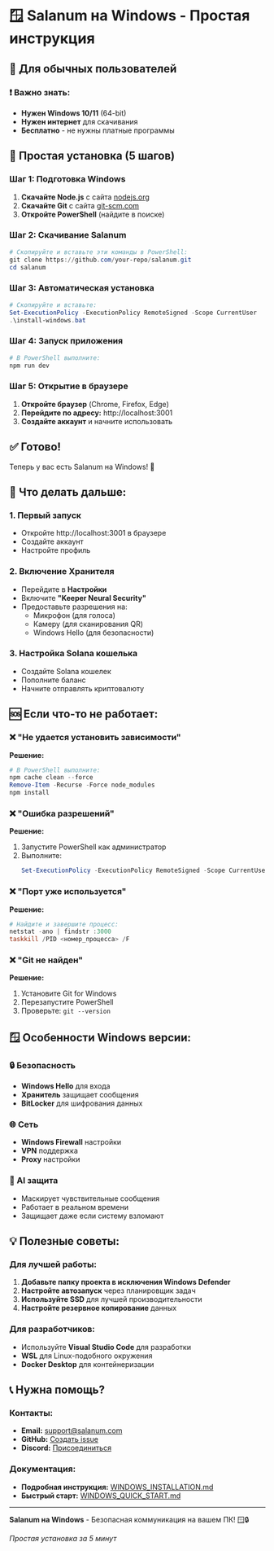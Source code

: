 # 🪟 Salanum на Windows - Простая инструкция

## 🎯 Для обычных пользователей

### ❗ Важно знать:
- **Нужен Windows 10/11** (64-bit)
- **Нужен интернет** для скачивания
- **Бесплатно** - не нужны платные программы

## 🚀 Простая установка (5 шагов)

### Шаг 1: Подготовка Windows
1. **Скачайте Node.js** с сайта [nodejs.org](https://nodejs.org/)
2. **Скачайте Git** с сайта [git-scm.com](https://git-scm.com/download/win)
3. **Откройте PowerShell** (найдите в поиске)

### Шаг 2: Скачивание Salanum
```powershell
# Скопируйте и вставьте эти команды в PowerShell:
git clone https://github.com/your-repo/salanum.git
cd salanum
```

### Шаг 3: Автоматическая установка
```powershell
# Скопируйте и вставьте:
Set-ExecutionPolicy -ExecutionPolicy RemoteSigned -Scope CurrentUser
.\install-windows.bat
```

### Шаг 4: Запуск приложения
```powershell
# В PowerShell выполните:
npm run dev
```

### Шаг 5: Открытие в браузере
1. **Откройте браузер** (Chrome, Firefox, Edge)
2. **Перейдите по адресу:** http://localhost:3001
3. **Создайте аккаунт** и начните использовать

## ✅ Готово!

Теперь у вас есть Salanum на Windows! 🎉

## 🔧 Что делать дальше:

### 1. Первый запуск
- Откройте http://localhost:3001 в браузере
- Создайте аккаунт
- Настройте профиль

### 2. Включение Хранителя
- Перейдите в **Настройки**
- Включите **"Keeper Neural Security"**
- Предоставьте разрешения на:
  - Микрофон (для голоса)
  - Камеру (для сканирования QR)
  - Windows Hello (для безопасности)

### 3. Настройка Solana кошелька
- Создайте Solana кошелек
- Пополните баланс
- Начните отправлять криптовалюту

## 🆘 Если что-то не работает:

### ❌ "Не удается установить зависимости"
**Решение:**
```powershell
# В PowerShell выполните:
npm cache clean --force
Remove-Item -Recurse -Force node_modules
npm install
```

### ❌ "Ошибка разрешений"
**Решение:**
1. Запустите PowerShell как администратор
2. Выполните:
   ```powershell
   Set-ExecutionPolicy -ExecutionPolicy RemoteSigned -Scope CurrentUser
   ```

### ❌ "Порт уже используется"
**Решение:**
```powershell
# Найдите и завершите процесс:
netstat -ano | findstr :3000
taskkill /PID <номер_процесса> /F
```

### ❌ "Git не найден"
**Решение:**
1. Установите Git for Windows
2. Перезапустите PowerShell
3. Проверьте: `git --version`

## 🪟 Особенности Windows версии:

### 🔒 Безопасность
- **Windows Hello** для входа
- **Хранитель** защищает сообщения
- **BitLocker** для шифрования данных

### 🌐 Сеть
- **Windows Firewall** настройки
- **VPN** поддержка
- **Proxy** настройки

### 🤖 AI защита
- Маскирует чувствительные сообщения
- Работает в реальном времени
- Защищает даже если систему взломают

## 💡 Полезные советы:

### Для лучшей работы:
1. **Добавьте папку проекта в исключения Windows Defender**
2. **Настройте автозапуск** через планировщик задач
3. **Используйте SSD** для лучшей производительности
4. **Настройте резервное копирование** данных

### Для разработчиков:
- Используйте **Visual Studio Code** для разработки
- **WSL** для Linux-подобного окружения
- **Docker Desktop** для контейнеризации

## 📞 Нужна помощь?

### Контакты:
- **Email:** support@salanum.com
- **GitHub:** [Создать issue](https://github.com/your-repo/issues)
- **Discord:** [Присоединиться](https://discord.gg/salanum)

### Документация:
- **Подробная инструкция:** [WINDOWS_INSTALLATION.md](WINDOWS_INSTALLATION.md)
- **Быстрый старт:** [WINDOWS_QUICK_START.md](WINDOWS_QUICK_START.md)

---

**Salanum на Windows** - Безопасная коммуникация на вашем ПК! 🪟🔒

*Простая установка за 5 минут*
